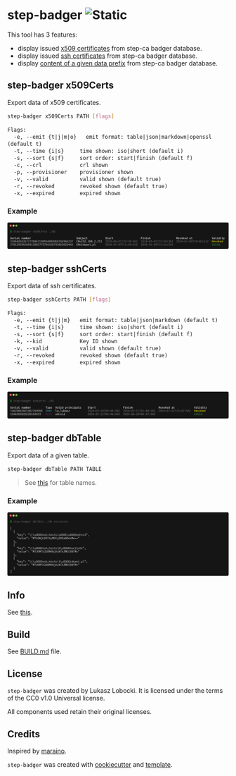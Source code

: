 # step-badger ![Static](https://img.shields.io/badge/bulaj-biznes-darkorchid?style=for-the-badge&labelColor=darkslategray)

This tool has 3 features:

- display issued [x509 certificates](#step-badger-x509certs) from step-ca badger database.
- display issued [ssh certificates](#step-badger-sshcerts) from step-ca badger database.
- display [content of a given data prefix](#step-badger-dbtable) from step-ca badger database.

## step-badger x509Certs

Export data of x509 certificates.

```bash
step-badger x509Certs PATH [flags]
```

```text
Flags:
  -e, --emit {t|j|m|o}   emit format: table|json|markdown|openssl (default t)
  -t, --time {i|s}     time shown: iso|short (default i)
  -s, --sort {s|f}     sort order: start|finish (default f)
  -c, --crl            crl shown
  -p, --provisioner    provisioner shown
  -v, --valid          valid shown (default true)
  -r, --revoked        revoked shown (default true)
  -x, --expired        expired shown
```

### Example

![alt text](samples/out-x509.png)

## step-badger sshCerts

Export data of ssh certificates.

```bash
step-badger sshCerts PATH [flags]
```

```text
Flags:
  -e, --emit {t|j|m}   emit format: table|json|markdown (default t)
  -t, --time {i|s}     time shown: iso|short (default i)
  -s, --sort {s|f}     sort order: start|finish (default f)
  -k, --kid            Key ID shown
  -v, --valid          valid shown (default true)
  -r, --revoked        revoked shown (default true)
  -x, --expired        expired shown
```

### Example

![alt text](samples/out-ssh.png)

## step-badger dbTable

Export data of a given table.

```bash
step-badger dbTable PATH TABLE
```

> See [this](https://github.com/smallstep/certificates/blob/077f688e2d781fa12fd3d702cfab5b6f989a4391/db/db.go#L18) for table names.

### Example

![alt text](samples/out-dbtable.png)

## Info

See [this](https://smallstep.com/docs/step-ca/certificate-authority-server-production/#enable-active-revocation-on-your-intermediate-ca).

## Build

See [BUILD.md](BUILD.md) file.

## License

`step-badger` was created by Lukasz Lobocki. It is licensed under the terms of the CC0 v1.0 Universal license.

All components used retain their original licenses.

## Credits

Inspired by [maraino](https://gist.github.com/maraino/4dcb64cb051b17ef6d421892cb4e55a8#file-listcerts-go).

`step-badger` was created with [cookiecutter](https://cookiecutter.readthedocs.io/en/latest/) and [template](https://github.com/lukasz-lobocki/go-cookiecutter).
